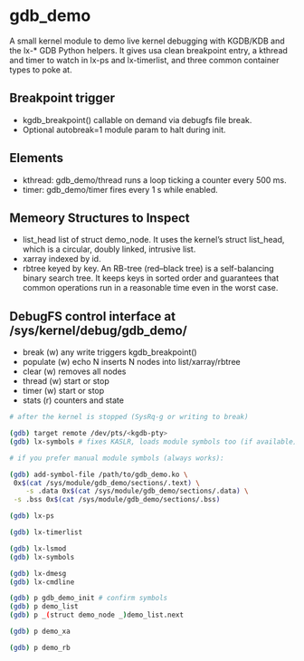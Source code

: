 # gdb_demo

A small kernel module to demo live kernel debugging with KGDB/KDB and the lx-\* GDB Python helpers. It gives usa clean breakpoint entry, a kthread and timer to watch in lx-ps and lx-timerlist, and three common container types to poke at.

## Breakpoint trigger

- kgdb_breakpoint() callable on demand via debugfs file break.
- Optional autobreak=1 module param to halt during init.

## Elements

- kthread: gdb_demo/thread runs a loop ticking a counter every 500 ms.
- timer: gdb_demo/timer fires every 1 s while enabled.

## Memeory Structures to Inspect

- list_head list of struct demo_node. It uses the kernel’s struct list_head, which is a circular, doubly linked, intrusive list.
- xarray indexed by id.
- rbtree keyed by key. An RB-tree (red–black tree) is a self-balancing binary search tree. It keeps keys in sorted order and guarantees that common operations run in a reasonable time even in the worst case.

## DebugFS control interface at /sys/kernel/debug/gdb_demo/

- break (w) any write triggers kgdb_breakpoint()
- populate (w) echo N inserts N nodes into list/xarray/rbtree
- clear (w) removes all nodes
- thread (w) start or stop
- timer (w) start or stop
- stats (r) counters and state

```bash
# after the kernel is stopped (SysRq-g or writing to break)

(gdb) target remote /dev/pts/<kgdb-pty>
(gdb) lx-symbols # fixes KASLR, loads module symbols too (if available)

# if you prefer manual module symbols (always works):

(gdb) add-symbol-file /path/to/gdb_demo.ko \
 0x$(cat /sys/module/gdb_demo/sections/.text) \
    -s .data 0x$(cat /sys/module/gdb_demo/sections/.data) \
 -s .bss 0x$(cat /sys/module/gdb_demo/sections/.bss)

(gdb) lx-ps

(gdb) lx-timerlist

(gdb) lx-lsmod
(gdb) lx-symbols

(gdb) lx-dmesg
(gdb) lx-cmdline

(gdb) p gdb_demo_init # confirm symbols
(gdb) p demo_list
(gdb) p _(struct demo_node _)demo_list.next

(gdb) p demo_xa

(gdb) p demo_rb
```

